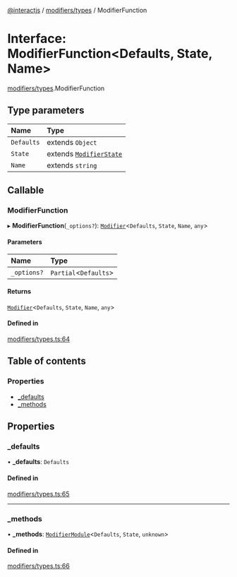 [@interactjs](../README.md) / [modifiers/types](../modules/modifiers_types.md) / ModifierFunction

# Interface: ModifierFunction\<Defaults, State, Name\>

[modifiers/types](../modules/modifiers_types.md).ModifierFunction

## Type parameters

| Name | Type |
| :------ | :------ |
| `Defaults` | extends `Object` |
| `State` | extends [`ModifierState`](../modules/modifiers_types.md#modifierstate) |
| `Name` | extends `string` |

## Callable

### ModifierFunction

▸ **ModifierFunction**(`_options?`): [`Modifier`](modifiers_types.Modifier.md)\<`Defaults`, `State`, `Name`, `any`\>

#### Parameters

| Name | Type |
| :------ | :------ |
| `_options?` | `Partial`\<`Defaults`\> |

#### Returns

[`Modifier`](modifiers_types.Modifier.md)\<`Defaults`, `State`, `Name`, `any`\>

#### Defined in

[modifiers/types.ts:64](https://github.com/taye/interact.js/blob/24fdee86/packages/@interactjs/modifiers/types.ts#L64)

## Table of contents

### Properties

- [\_defaults](modifiers_types.ModifierFunction.md#_defaults)
- [\_methods](modifiers_types.ModifierFunction.md#_methods)

## Properties

### \_defaults

• **\_defaults**: `Defaults`

#### Defined in

[modifiers/types.ts:65](https://github.com/taye/interact.js/blob/24fdee86/packages/@interactjs/modifiers/types.ts#L65)

___

### \_methods

• **\_methods**: [`ModifierModule`](modifiers_types.ModifierModule.md)\<`Defaults`, `State`, `unknown`\>

#### Defined in

[modifiers/types.ts:66](https://github.com/taye/interact.js/blob/24fdee86/packages/@interactjs/modifiers/types.ts#L66)
